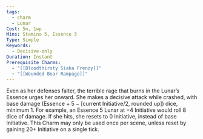 ```yaml
---
tags:
  - charm
  - Lunar
Cost: 5m, 1wp
Mins: Stamina 5, Essence 3
Type: Simple
Keywords:
  - Decisive-only
Duration: Instant
Prerequisite Charms:
  - "[[Bloodthirsty Siaka Frenzy]]"
  - "[[Wounded Boar Rampage]]"
---
```

Even as her defenses falter, the terrible rage that burns in the Lunar’s Essence urges her onward. She makes a decisive attack while crashed, with base damage (Essence + 5 − [current Initiative/2, rounded up]) dice, minimum 1. For example, an Essence 5 Lunar at −4 Initiative would roll 8 dice of damage. If she hits, she resets to 0 Initiative, instead of base Initiative. This Charm may only be used once per scene, unless reset by gaining 20+ Initiative on a single tick.